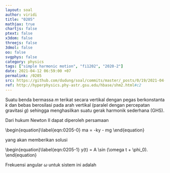 ```yaml
---
layout: soal
author: viridi
title: "0205"
mathjax: true
chartjs: false
ptext: false
x3dom: false
threejs: false
3dmol: false
oo: false
svgphys: false
category: physics
tags: ["simple harmonic motion", "fi1202", "2020-2"]
date: 2021-04-12 06:59:00 +07
permalink: /0205
src: https://github.com/dudung/soal/commits/master/_posts/0/19/2021-04-12-simple-harmonic-motion-2.md
ref: http://hyperphysics.phy-astr.gsu.edu/hbase/shm2.html#c2
---
```

Suatu benda bermassa $m$ terikat secara vertikal dengan pegas berkonstanta $k$ dan bebas berosilasi pada arah vertikal (paralel dengan percepatan gravitasi $g$) sehingga menghasilkan suatu gerak harmonik sederhana (GHS).

Dari hukum Newton II dapat diperoleh persamaan

\begin{equation}\label{eqn:0205-0}
ma = -ky - mg
\end{equation}

yang akan memberikan solusi

\begin{equation}\label{eqn:0205-1}
y(t) = A \sin (\omega t + \phi_0).
\end{equation}

Frekuensi angular $\omega$ untuk sistem ini adalah
